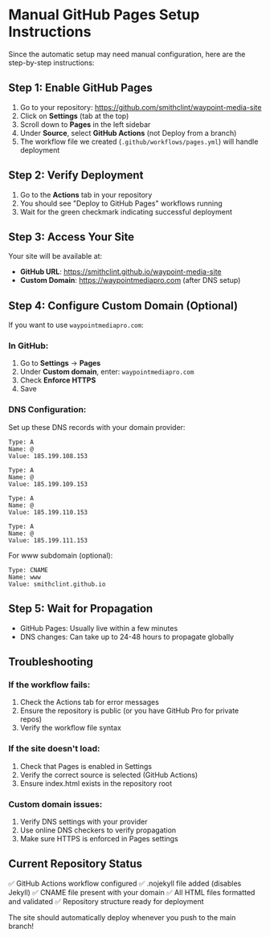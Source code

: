 # Manual GitHub Pages Setup Instructions

Since the automatic setup may need manual configuration, here are the step-by-step instructions:

## Step 1: Enable GitHub Pages

1. Go to your repository: https://github.com/smithclint/waypoint-media-site
2. Click on **Settings** (tab at the top)
3. Scroll down to **Pages** in the left sidebar
4. Under **Source**, select **GitHub Actions** (not Deploy from a branch)
5. The workflow file we created (`.github/workflows/pages.yml`) will handle deployment

## Step 2: Verify Deployment

1. Go to the **Actions** tab in your repository
2. You should see "Deploy to GitHub Pages" workflows running
3. Wait for the green checkmark indicating successful deployment

## Step 3: Access Your Site

Your site will be available at:

- **GitHub URL**: https://smithclint.github.io/waypoint-media-site
- **Custom Domain**: https://waypointmediapro.com (after DNS setup)

## Step 4: Configure Custom Domain (Optional)

If you want to use `waypointmediapro.com`:

### In GitHub:

1. Go to **Settings** → **Pages**
2. Under **Custom domain**, enter: `waypointmediapro.com`
3. Check **Enforce HTTPS**
4. Save

### DNS Configuration:

Set up these DNS records with your domain provider:

```
Type: A
Name: @
Value: 185.199.108.153

Type: A
Name: @
Value: 185.199.109.153

Type: A
Name: @
Value: 185.199.110.153

Type: A
Name: @
Value: 185.199.111.153
```

For www subdomain (optional):

```
Type: CNAME
Name: www
Value: smithclint.github.io
```

## Step 5: Wait for Propagation

- GitHub Pages: Usually live within a few minutes
- DNS changes: Can take up to 24-48 hours to propagate globally

## Troubleshooting

### If the workflow fails:

1. Check the Actions tab for error messages
2. Ensure the repository is public (or you have GitHub Pro for private repos)
3. Verify the workflow file syntax

### If the site doesn't load:

1. Check that Pages is enabled in Settings
2. Verify the correct source is selected (GitHub Actions)
3. Ensure index.html exists in the repository root

### Custom domain issues:

1. Verify DNS settings with your provider
2. Use online DNS checkers to verify propagation
3. Make sure HTTPS is enforced in Pages settings

## Current Repository Status

✅ GitHub Actions workflow configured
✅ .nojekyll file added (disables Jekyll)
✅ CNAME file present with your domain
✅ All HTML files formatted and validated
✅ Repository structure ready for deployment

The site should automatically deploy whenever you push to the main branch!
